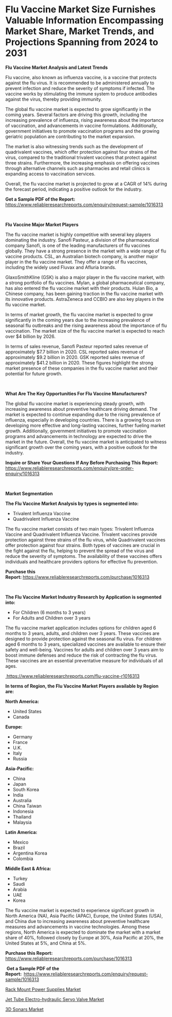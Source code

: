 <p><h1>Flu Vaccine Market Size Furnishes Valuable Information Encompassing Market Share, Market Trends, and Projections Spanning from 2024 to 2031</h1></p><p><strong>Flu Vaccine Market Analysis and Latest Trends</strong></p>
<p><p>Flu vaccine, also known as influenza vaccine, is a vaccine that protects against the flu virus. It is recommended to be administered annually to prevent infection and reduce the severity of symptoms if infected. The vaccine works by stimulating the immune system to produce antibodies against the virus, thereby providing immunity.</p><p>The global flu vaccine market is expected to grow significantly in the coming years. Several factors are driving this growth, including the increasing prevalence of influenza, rising awareness about the importance of vaccination, and advancements in vaccine formulations. Additionally, government initiatives to promote vaccination programs and the growing geriatric population are contributing to the market expansion.</p><p>The market is also witnessing trends such as the development of quadrivalent vaccines, which offer protection against four strains of the virus, compared to the traditional trivalent vaccines that protect against three strains. Furthermore, the increasing emphasis on offering vaccines through alternative channels such as pharmacies and retail clinics is expanding access to vaccination services.</p><p>Overall, the flu vaccine market is projected to grow at a CAGR of 14% during the forecast period, indicating a positive outlook for the industry.</p></p>
<p><strong>Get a Sample PDF of the Report:&nbsp;</strong> <a href="https://www.reliableresearchreports.com/enquiry/request-sample/1016313">https://www.reliableresearchreports.com/enquiry/request-sample/1016313</a></p>
<p>&nbsp;</p>
<p><strong>Flu Vaccine Major Market Players</strong></p>
<p><p>The flu vaccine market is highly competitive with several key players dominating the industry. Sanofi Pasteur, a division of the pharmaceutical company Sanofi, is one of the leading manufacturers of flu vaccines globally. They have a strong presence in the market with a wide range of flu vaccine products. CSL, an Australian biotech company, is another major player in the flu vaccine market. They offer a range of flu vaccines, including the widely used Fluvax and Afluria brands.</p><p>GlaxoSmithKline (GSK) is also a major player in the flu vaccine market, with a strong portfolio of flu vaccines. Mylan, a global pharmaceutical company, has also entered the flu vaccine market with their products. Hulan Bio, a Chinese company, has been gaining traction in the flu vaccine market with its innovative products. AstraZeneca and CCBIO are also key players in the flu vaccine market.</p><p>In terms of market growth, the flu vaccine market is expected to grow significantly in the coming years due to the increasing prevalence of seasonal flu outbreaks and the rising awareness about the importance of flu vaccination. The market size of the flu vaccine market is expected to reach over $4 billion by 2026.</p><p>In terms of sales revenue, Sanofi Pasteur reported sales revenue of approximately $7.7 billion in 2020. CSL reported sales revenue of approximately $9.2 billion in 2020. GSK reported sales revenue of approximately $41.2 billion in 2020. These figures highlight the strong market presence of these companies in the flu vaccine market and their potential for future growth.</p></p>
<p>&nbsp;</p>
<p><strong>What Are The Key Opportunities For Flu Vaccine Manufacturers?</strong></p>
<p><p>The global flu vaccine market is experiencing steady growth, with increasing awareness about preventive healthcare driving demand. The market is expected to continue expanding due to the rising prevalence of influenza, especially in developing countries. There is a growing focus on developing more effective and long-lasting vaccines, further fueling market growth. Additionally, government initiatives to promote vaccination programs and advancements in technology are expected to drive the market in the future. Overall, the flu vaccine market is anticipated to witness significant growth over the coming years, with a positive outlook for the industry.</p></p>
<p><strong>Inquire or Share Your Questions If Any Before Purchasing This Report:</strong> <a href="https://www.reliableresearchreports.com/enquiry/pre-order-enquiry/1016313">https://www.reliableresearchreports.com/enquiry/pre-order-enquiry/1016313</a></p>
<p>&nbsp;</p>
<p><strong>Market Segmentation</strong></p>
<p><strong>The Flu Vaccine Market Analysis by types is segmented into:</strong></p>
<p><ul><li>Trivalent Influenza Vaccine</li><li>Quadrivalent Influenza Vaccine</li></ul></p>
<p><p>The flu vaccine market consists of two main types: Trivalent Influenza Vaccine and Quadrivalent Influenza Vaccine. Trivalent vaccines provide protection against three strains of the flu virus, while Quadrivalent vaccines offer protection against four strains. Both types of vaccines are crucial in the fight against the flu, helping to prevent the spread of the virus and reduce the severity of symptoms. The availability of these vaccines offers individuals and healthcare providers options for effective flu prevention.</p></p>
<p><strong>Purchase this Report:&nbsp;</strong><a href="https://www.reliableresearchreports.com/purchase/1016313">https://www.reliableresearchreports.com/purchase/1016313</a></p>
<p>&nbsp;</p>
<p><strong>The Flu Vaccine Market Industry Research by Application is segmented into:</strong></p>
<p><ul><li>For Children (6 months to 3 years)</li><li>For Adults and Children over 3 years</li></ul></p>
<p><p>The flu vaccine market application includes options for children aged 6 months to 3 years, adults, and children over 3 years. These vaccines are designed to provide protection against the seasonal flu virus. For children aged 6 months to 3 years, specialized vaccines are available to ensure their safety and well-being. Vaccines for adults and children over 3 years aim to boost immune defenses and reduce the risk of contracting the flu virus. These vaccines are an essential preventative measure for individuals of all ages.</p></p>
<p><a href="https://www.reliableresearchreports.com/flu-vaccine-r1016313">&nbsp;https://www.reliableresearchreports.com/flu-vaccine-r1016313</a></p>
<p><strong>In terms of Region, the Flu Vaccine Market Players available by Region are:</strong></p>
<p>
    <p> <strong> North America: </strong>
        <ul>
            <li>United States</li>
            <li>Canada</li>
        </ul>
        </p> 
    <p> <strong> Europe: </strong>
        <ul>
            <li>Germany</li>
            <li>France</li>
            <li>U.K.</li>
            <li>Italy</li>
            <li>Russia</li>
        </ul>
        </p> 
    <p> <strong> Asia-Pacific: </strong>
        <ul>
            <li>China</li>
            <li>Japan</li>
            <li>South Korea</li>
            <li>India</li>
            <li>Australia</li>
            <li>China Taiwan</li>
            <li>Indonesia</li>
            <li>Thailand</li>
            <li>Malaysia</li>
        </ul>
        </p> 
    <p> <strong> Latin America: </strong>
        <ul>
            <li>Mexico</li>
            <li>Brazil</li>
            <li>Argentina Korea</li>
            <li>Colombia</li>
        </ul>
        </p> 
    <p> <strong> Middle East & Africa: </strong>
        <ul>
            <li>Turkey</li>
            <li>Saudi</li>
            <li>Arabia</li>
            <li>UAE</li>
            <li>Korea</li>
        </ul>
    </p>
    </p>
<p><p>The flu vaccine market is expected to experience significant growth in North America (NA), Asia Pacific (APAC), Europe, the United States (USA), and China due to increasing awareness about preventive healthcare measures and advancements in vaccine technologies. Among these regions, North America is expected to dominate the market with a market share of 40%, followed closely by Europe at 30%, Asia Pacific at 20%, the United States at 5%, and China at 5%.</p></p>
<p><strong>Purchase this Report: </strong><a href="https://www.reliableresearchreports.com/purchase/1016313">https://www.reliableresearchreports.com/purchase/1016313</a></p>
<p>&nbsp;<strong>Get a Sample PDF of the Report:&nbsp;&nbsp;</strong><a href="https://www.reliableresearchreports.com/enquiry/request-sample/1016313">https://www.reliableresearchreports.com/enquiry/request-sample/1016313</a></p>
<p><strong></strong></p>
<p><p><a href="https://www.linkedin.com/pulse/rack-mount-power-supplies-market-competitive-analysis-nxjwe">Rack Mount Power Supplies Market</a></p><p><a href="https://www.linkedin.com/pulse/jet-tube-electro-hydraulic-servo-valve-market-research-report-jj5nf">Jet Tube Electro-hydraulic Servo Valve Market</a></p><p><a href="https://www.linkedin.com/pulse/3d-sonars-market-size-cagr-trends-2024-2030-firmotion-laune">3D Sonars Market</a></p></p>